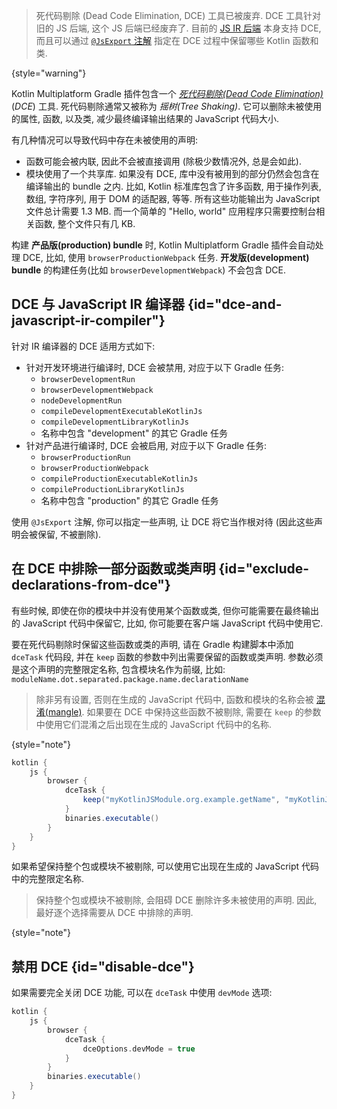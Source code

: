 [//]: # (title: JavaScript 死代码剔除工具)

> 死代码剔除 (Dead Code Elimination, DCE) 工具已被废弃. DCE 工具针对旧的 JS 后端, 这个 JS 后端已经废弃了.
> 目前的 [JS IR 后端](#dce-and-javascript-ir-compiler) 本身支持 DCE,
> 而且可以通过 [`@JsExport` 注解](https://kotlinlang.org/api/latest/jvm/stdlib/kotlin.js/-js-export/)
> 指定在 DCE 过程中保留哪些 Kotlin 函数和类.
>
{style="warning"}

Kotlin Multiplatform Gradle 插件包含一个 _[死代码剔除(Dead Code Elimination)](https://wikipedia.org/wiki/Dead_code_elimination)_ (_DCE_) 工具.
死代码剔除通常又被称为 _摇树(Tree Shaking)_.
它可以删除未被使用的属性, 函数, 以及类, 减少最终编译输出结果的 JavaScript 代码大小.

有几种情况可以导致代码中存在未被使用的声明:

* 函数可能会被内联, 因此不会被直接调用 (除极少数情况外, 总是会如此).
* 模块使用了一个共享库. 如果没有 DCE, 库中没有被用到的部分仍然会包含在编译输出的 bundle 之内.
  比如, Kotlin 标准库包含了许多函数, 用于操作列表, 数组, 字符序列, 用于 DOM 的适配器, 等等.
  所有这些功能输出为 JavaScript 文件总计需要 1.3 MB.
  而一个简单的 "Hello, world" 应用程序只需要控制台相关函数, 整个文件只有几 KB.

构建 **产品版(production) bundle** 时, Kotlin Multiplatform Gradle 插件会自动处理 DCE,
比如, 使用 `browserProductionWebpack` 任务.
**开发版(development) bundle** 的构建任务(比如 `browserDevelopmentWebpack`) 不会包含 DCE.

## DCE 与 JavaScript IR 编译器 {id="dce-and-javascript-ir-compiler"}

针对 IR 编译器的 DCE 适用方式如下:

* 针对开发环境进行编译时, DCE 会被禁用, 对应于以下 Gradle 任务:
  * `browserDevelopmentRun`
  * `browserDevelopmentWebpack`
  * `nodeDevelopmentRun`
  * `compileDevelopmentExecutableKotlinJs`
  * `compileDevelopmentLibraryKotlinJs`
  * 名称中包含 "development" 的其它 Gradle 任务
* 针对产品进行编译时, DCE 会被启用, 对应于以下 Gradle 任务:
  * `browserProductionRun`
  * `browserProductionWebpack`
  * `compileProductionExecutableKotlinJs`
  * `compileProductionLibraryKotlinJs`
  *  名称中包含 "production" 的其它 Gradle 任务

使用 `@JsExport` 注解, 你可以指定一些声明, 让 DCE 将它当作根对待 (因此这些声明会被保留, 不被删除).

## 在 DCE 中排除一部分函数或类声明 {id="exclude-declarations-from-dce"}

有些时候, 即使在你的模块中并没有使用某个函数或类, 但你可能需要在最终输出的 JavaScript 代码中保留它,
比如, 你可能要在客户端 JavaScript 代码中使用它.

要在死代码剔除时保留这些函数或类的声明, 请在 Gradle 构建脚本中添加 `dceTask` 代码段,
并在 `keep` 函数的参数中列出需要保留的函数或类声明.
参数必须是这个声明的完整限定名称, 包含模块名作为前缀, 比如: `moduleName.dot.separated.package.name.declarationName`

> 除非另有设置, 否则在生成的 JavaScript 代码中,
> 函数和模块的名称会被 [混淆(mangle)](js-to-kotlin-interop.md#jsname-annotation).
> 如果要在 DCE 中保持这些函数不被剔除,
> 需要在 `keep` 的参数中使用它们混淆之后出现在生成的 JavaScript 代码中的名称.
>
{style="note"}

```groovy
kotlin {
    js {
        browser {
            dceTask {
                keep("myKotlinJSModule.org.example.getName", "myKotlinJSModule.org.example.User" )
            }
            binaries.executable()
        }
    }
}
```

如果希望保持整个包或模块不被剔除, 可以使用它出现在生成的 JavaScript 代码中的完整限定名称.

> 保持整个包或模块不被剔除, 会阻碍 DCE 删除许多未被使用的声明.
> 因此, 最好逐个选择需要从 DCE 中排除的声明.
>
{style="note"}

## 禁用 DCE {id="disable-dce"}

如果需要完全关闭 DCE 功能, 可以在 `dceTask` 中使用 `devMode` 选项:

```groovy
kotlin {
    js {
        browser {
            dceTask {
                dceOptions.devMode = true
            }
        }
        binaries.executable()
    }
}
```
